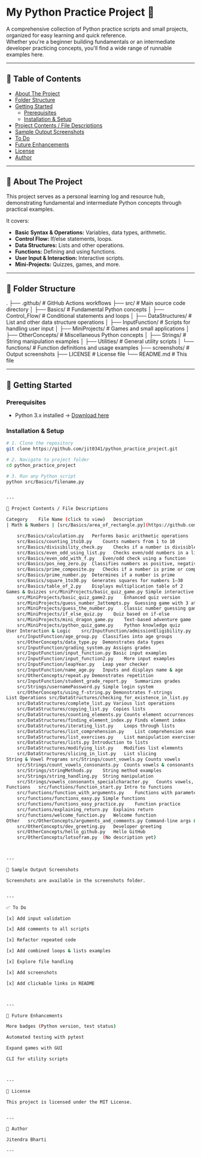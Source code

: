 # My Python Practice Project 🐍

A comprehensive collection of Python practice scripts and small projects, organized for easy learning and quick reference.  
Whether you're a beginner building fundamentals or an intermediate developer practicing concepts, you'll find a wide range of runnable examples here.

---

## 📑 Table of Contents
- [About The Project](#about-the-project)
- [Folder Structure](#folder-structure)
- [Getting Started](#getting-started)
  - [Prerequisites](#prerequisites)
  - [Installation & Setup](#installation--setup)
- [Project Contents / File Descriptions](#project-contents--file-descriptions)
- [Sample Output Screenshots](#sample-output-screenshots)
- [To Do](#to-do)
- [Future Enhancements](#future-enhancements)
- [License](#license)
- [Author](#author)

---

## 📖 About The Project
This project serves as a personal learning log and resource hub, demonstrating fundamental and intermediate Python concepts through practical examples.  

It covers:
- **Basic Syntax & Operations:** Variables, data types, arithmetic.
- **Control Flow:** If/else statements, loops.
- **Data Structures:** Lists and other operations.
- **Functions:** Defining and using functions.
- **User Input & Interaction:** Interactive scripts.
- **Mini-Projects:** Quizzes, games, and more.

---

## 📂 Folder Structure

. ├── .github/                 # GitHub Actions workflows ├── src/                     # Main source code directory │   ├── Basics/              # Fundamental Python concepts │   ├── Control_Flow/        # Conditional statements and loops │   ├── DataStructures/      # List and other data structure operations │   ├── InputFunction/       # Scripts for handling user input │   ├── MiniProjects/        # Games and small applications │   ├── OtherConcepts/       # Miscellaneous Python concepts │   ├── Strings/             # String manipulation examples │   ├── Utilities/           # General utility scripts │   └── functions/           # Function definitions and usage examples ├── screenshots/             # Output screenshots ├── LICENSE                  # License file └── README.md                # This file

---

## 🚀 Getting Started

### Prerequisites
- Python 3.x installed → [Download here](https://www.python.org/downloads/)

### Installation & Setup
```bash
# 1. Clone the repository
git clone https://github.com/jit0341/python_practice_project.git

# 2. Navigate to project folder
cd python_practice_project

# 3. Run any Python script
python src/Basics/filename.py


---

📜 Project Contents / File Descriptions

Category	File Name (click to view)	Description
​| Math & Numbers | [src/Basics/area_of_rectangle.py](https://github.com/jit0341/python_practice_project/blob/main/src/Basics/area_of_rectangle.py) | Calculates the area of a rectangle |

	src/Basics/calculation.py	Performs basic arithmetic operations
	src/Basics/counting_1to10.py	Counts numbers from 1 to 10
	src/Basics/divisibility_check.py	Checks if a number is divisible by another
	src/Basics/even_odd_using_list.py	Checks even/odd numbers in a list
	src/Basics/even_odd_with_f.py	Even/odd check using a function
	src/Basics/pos_neg_zero.py	Classifies numbers as positive, negative, or zero
	src/Basics/prime_composite.py	Checks if a number is prime or composite
	src/Basics/prime_number.py	Determines if a number is prime
	src/Basics/square_1to30.py	Generates squares for numbers 1–30
	src/Basics/table_of_2.py	Displays multiplication table of 2
Games & Quizzes	src/MiniProjects/basic_quiz_game.py	Simple interactive quiz
	src/MiniProjects/basic_quiz_game2.py	Enhanced quiz version
	src/MiniProjects/guess_number_3attempts.py	Guessing game with 3 attempts
	src/MiniProjects/guess_the_number.py	Classic number guessing game
	src/MiniProjects/if_else_quiz.py	Quiz based on if-else
	src/MiniProjects/mini_dragon_game.py	Text-based adventure game
	src/MiniProjects/python_quiz_game.py	Python knowledge quiz
User Interaction & Logic	src/InputFunction/admissionEligibility.py	Checks admission eligibility
	src/InputFunction/age_group.py	Classifies into age groups
	src/OtherConcepts/data_type.py	Demonstrates data types
	src/InputFunction/grading_system.py	Assigns grades
	src/InputFunction/input_function.py	Basic input examples
	src/InputFunction/input_function2.py	More input examples
	src/InputFunction/leapYear.py	Leap year checker
	src/InputFunction/name_age.py	Inputs and displays name & age
	src/OtherConcepts/repeat.py	Demonstrates repetition
	src/InputFunction/student_grade_report.py	Summarizes grades
	src/Strings/usernamePassword.py	Simple login system
	src/OtherConcepts/using_f-string.py	Demonstrates f-strings
List Operations	src/DataStructures/checking_for_existence_in_list.py	Checks element existence
	src/DataStructures/complete_list.py	Various list operations
	src/DataStructures/copying_list.py	Copies lists
	src/DataStructures/counting_elements.py	Counts element occurrences
	src/DataStructures/finding_element_index.py	Finds element index
	src/DataStructures/iterating_list.py	Loops through lists
	src/DataStructures/list_comprehension.py	List comprehension examples
	src/DataStructures/list_exercises.py	List manipulation exercises
	src/DataStructures/lists.py	Introduction to lists
	src/DataStructures/modifying_list.py	Modifies list elements
	src/DataStructures/slicing_in_list.py	List slicing
String & Vowel Programs	src/Strings/count_vowels.py	Counts vowels
	src/Strings/count_vowels_consonants.py	Counts vowels & consonants
	src/Strings/stringMethods.py	String method examples
	src/Strings/string_handling.py	String manipulation
	src/Strings/vowels_consonants_specialcharacter.py	Counts vowels, consonants & special chars
Functions	src/functions/function_start.py	Intro to functions
	src/functions/function_with_arguments.py	Functions with parameters
	src/functions/functions_easy.py	Simple functions
	src/functions/functions_easy_practice.py	Function practice
	src/functions/explaining_return.py	Explains return
	src/functions/welcome_function.py	Welcome function
Other	src/OtherConcepts/arguments_and_comments.py	Command-line args & comments
	src/OtherConcepts/dev_greeting.py	Developer greeting
	src/OtherConcepts/hello_github.py	Hello GitHub
	src/OtherConcepts/lotsofram.py	(No description yet)



---

📸 Sample Output Screenshots

Screenshots are available in the screenshots folder.


---

✅ To Do

[x] Add input validation

[x] Add comments to all scripts

[x] Refactor repeated code

[x] Add combined loops & lists examples

[x] Explore file handling

[x] Add screenshots

[x] Add clickable links in README



---

🔮 Future Enhancements

More badges (Python version, test status)

Automated testing with pytest

Expand games with GUI

CLI for utility scripts



---

📜 License

This project is licensed under the MIT License.


---

👤 Author

Jitendra Bharti

---
